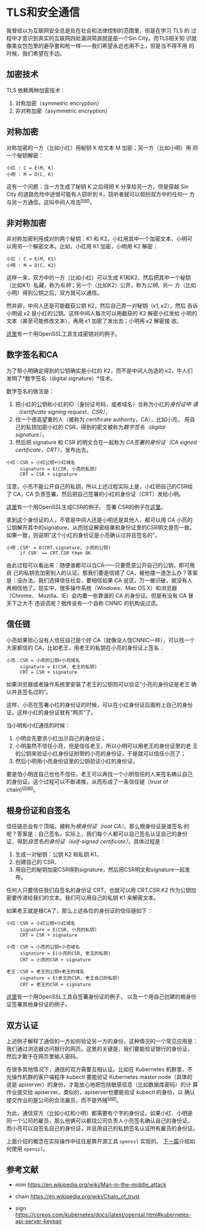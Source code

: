 # TLS和安全通信

我曾经以为互联网安全总是处在社会和法律控制的范围里，但是在学习 TLS 的
过程中才意识到真实的互联网四处漏洞简直就是是一个Sin City。而TLS相关知
识就像美女包包里的避孕套和枪一样——我们希望永远也用不上，但是当不得不用
的时候，我们希望在手边。


## 加密技术

TLS 依赖两种加密技术：

1. 对称加密（symmetric encryption）
1. 非对称加密（asymmetric encryption）


## 对称加密

对称加密的一方（比如小红）用秘钥 K 给文本 M 加密；另一方（比如小明）用
同一个秘钥解密：

```
小红 : C = E(M, K)
小明 : M = D(C, K)
```

这有一个问题：当一方生成了秘钥 K 之后得把 K 分享给另一方。但是穿越 Sin
City 的道路危险中途很可能有人窃听到 K，窃听者就可以假扮双方中的任何一
方与另一方通信。这叫中间人攻击<sup>[mim](#mim)</sup>。


## 非对称加密

非对称加密利用成对的两个秘钥：K1 和 K2。小红用其中一个加密文本，小明可
以用另一个解密文本。比如，小红用 K1 加密，小明用 K2 解密：

```
小红 : C = E(M, K1)
小明 : M = D(C, K2)
```

这样一来，双方中的一方（比如小红）可以生成 K1和K2，然后把其中一个秘钥
（比如K1）私藏，称为*私钥*；另一个（比如K2）公开，称为*公钥*。另一
方（比如小明）得到公钥之后，双方就可以通信。

然并卵，中间人还是可能截获公钥 K2，然后自己弄一对秘钥（κ1, κ2），然后
告诉小明说 κ2 是小红的公钥。这样中间人每次可以用截获的 K2 解密小红发给
小明的文本（甚至可能修改文本），再用 κ1 加密了发出去；小明用 κ2 解密接
收。

[这里](./openssl.md#生成RSA秘钥对)有一个用OpenSSL工具生成密钥对的例子。


## 数字签名和CA

为了帮小明确定得到的公钥确实是小红的 K2，而不是中间人伪造的 κ2，牛人们
发明了*数字签名（digital signature）*技术。

数字签名的做法是：

1. 把小红的公钥和小红的ID（身份证号码，或者域名）合称为小红的*身份证申
   请（certificate signing request，CSR）*，
1. 找一个德高望重的人（被称为 certificate authority，CA），比如小亮，
   用自己的私钥加密小红的 CSR，得到的密文被称为*数字签名（digital
   signature）*，
1. 然后把 signature 和 CSR 的明文合在一起称为 *CA签署的身份证（CA
   signed certificate，CRT）*，发布出去。

```
小红：CSR = 小红公钥+小红域名
     signature = E(CSR, 小亮的私钥)
     CRT = CSR + signature
```

注意，小亮不能公开自己的私钥，所以上述过程实际上是，小红把自己的CSR给
了 CA，CA 负责签署，然后把自己签署的小红的身份证（CRT）发给小明。

[这里](./openssl.md#生成身份证申请)有一个用OpenSSL生成CSR的例子。 签署
CSR的例子在[这里](./openssl.md#签署身份证)。

拿到这个身份证的人，不管是中间人还是小明还是其他人，都可以用 CA 小亮的
公钥解开其中的signature，从而验证解密结果和身份证里的CSR明文是否一致。
如果一致，则说明“这个小红的身份证是小亮确认过并且签名的”。

```
小明：CSR' = D(CRT.signature, 小亮的公钥)
     if CSR' == CRT.CSR then OK
```

由此过程可以看出来：随便谁都可以当CA——只要愿意公开自己的公钥，即可用自
己的私钥去加密别人的认证。那我们要是信错了 CA，被他摆一道怎么办？答案
是：没办法。我们选择信任社会，要相信如果 CA 说谎，万一被识破，就没有人
再相信他了。现实中，很多操作系统（Windows、Mac OS X）和浏览器（Chrome、
Mozilla、IE）会内置一些靠谱的 CA 的身份证。但是有没有 CA 冒天下之大不
违说谎呢？据传说有一个自称 CNNIC 的机构说过谎。


## 信任链

小亮如果担心没有人信任自己是个好 CA（就像没人信CNNIC一样），可以找一个
大家都信的 CA，比如老王，用老王的私钥在小亮的身份证上签名：

```
小亮：CSR = 小亮的公钥+小亮域名
     signature = E(CSR, 老王的私钥)
     CRT = CSR + signature
```

如果浏览器或者操作系统里安装了老王的公钥则可以验证“小亮的身份证是老王
确认并且签名过的”。

这样，小亮在签署小红的身份证的时候，可以在小红身份证后面附上自己的身份
证。这样小红的身份证就有“两页”了。

当小明和小红通信的时候：

1. 小明会先要求小红出示自己的身份证；
1. 小明虽然不信任小亮，但是信任老王，所以小明可以用老王的身份证里的老
   王的公钥来验证小红身份证附带的小亮的身份证，于是就可以信任小亮了；
1. 然后小明用小亮身份证里的公钥验证小红的身份证。

要是怕小明连自己也也不信任，老王可以再找一个小明信任的人来签名确认自己
的身份证。这个过程可以不断递推，从而形成了一条信任链（trust of
chain)<sup>[chain](#chain)</sup>。


## 根身份证和自签名

信任链总会有个顶端，被称为*根身份证（root CA）*。那么根身份证是谁签名
的呢？答案是：自己签名。实际上，我们每个人都可以自己签名认证自己的身份
证，得到*自签名的身份证（self-signed certificate）*。具体过程是：

1. 生成一对秘钥：公钥 K2 和私钥 K1，
2. 创建自己的 CSR，
3. 用自己的秘钥加密CSR得到signature，然后把CSR明文和signature一起发布。

任何人只要信任我们自签名的身份证 CRT，也就可以用 CRT.CSR.K2 作为公钥加
密要传递给我们的文本。我们可以用自己的私钥 K1 来解密文本。

如果老王就是根CA了，那么上述各位的身份证的信任链如下：

```
小红：CSR = 小红公钥+小红域名
     signature = E(CSR, 小亮的私钥)
     CRT = CSR + signature

小亮：CSR = 小亮的公钥+小亮域名
     signature = E(小亮的CSR, 老王的私钥)
     CRT = 小亮的CSR + signature

老王：CSR = 老王的公钥+老王的域名
     signature = E(老王的CSR, 老王自己的私钥)
     CRT = 老王的CSR + signature
```

[这里](./openssl.md#签署身份证)有一个用OpenSSL工具自签署身份证的例子，
以及一个用自己创建的根身份证签署其他身份证的例子。

## 双方认证

上述例子解释了通信的一方如何验证另一方的身份。这种情况的一个常见应用是：
我们通过浏览器访问银行的网页。这里的关键是，我们要能验证银行的身份证，
然后才敢于在网页里输入密码。

在很多其他情况下，通信的双方需要互相认证。比如在 Kubernetes 机群里，不
光操作机群的客户端程序 kubectl 要能验证 Kubernetes master node（具体的
说是 apiserver）的身份，才能放心地把包括敏感信息（比如数据库密码）的计
算作业提交给 apiserver。类似的，apiserver也要能验证 kubectl 的身份，以
确认提交作业的是公司的合法雇员，而不是外贼<sup>[sign](#sign)</sup>。

为此，通信双方（比如小红和小明）都需要有个字的身份证。如果小红、小明是
同一个公司的雇员，那么他俩可以都找公司负责人小亮签名确认自己的身份证。
而小亮可以自签名自己的身份证，并且用自己的私钥签名认证所有雇员的身份证。

上面介绍的概念在实际操作中往往是靠开源工具 `openssl` 实现的。
[下一篇](./openssl.md)介绍如何使用 `openssl`。

## 参考文献

- <a name=mim>mim</a> https://en.wikipedia.org/wiki/Man-in-the-middle_attack

- <a name=chain>chain</a> https://en.wikipedia.org/wiki/Chain_of_trust

- <a name=sign>sign</a> https://coreos.com/kubernetes/docs/latest/openssl.html#kubernetes-api-server-keypair
